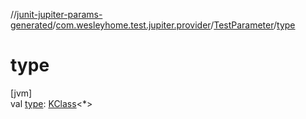 //[junit-jupiter-params-generated](../../../index.md)/[com.wesleyhome.test.jupiter.provider](../index.md)/[TestParameter](index.md)/[type](type.md)

# type

[jvm]\
val [type](type.md): [KClass](https://kotlinlang.org/api/latest/jvm/stdlib/kotlin.reflect/-k-class/index.html)&lt;*&gt;
